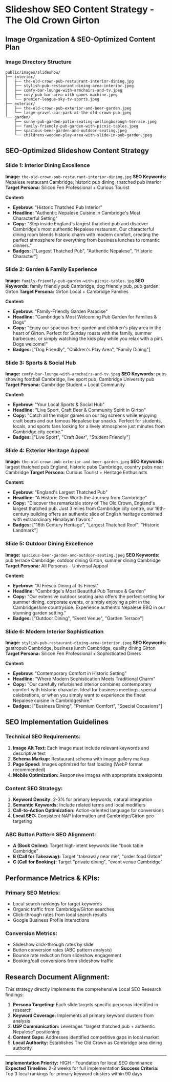 # Slideshow SEO Content Strategy - The Old Crown Girton

## Image Organization & SEO-Optimized Content Plan

### Image Directory Structure
```
public/images/slideshow/
├── interior/
│   ├── the-old-crown-pub-restaurant-interior-dining.jpg
│   ├── stylish-pub-restaurant-dining-area-interior.jpeg
│   ├── comfy-bar-lounge-with-armchairs-and-tv.jpeg
│   ├── cosy-pub-bar-area-with-games-machine.jpeg
│   └── premier-league-sky-tv-sports.jpeg
├── exterior/
│   ├── the-old-crown-pub-exterior-and-beer-garden.jpeg
│   └── large-gravel-car-park-at-the-old-crown-pub.jpeg
└── garden/
    ├── sunny-pub-garden-patio-seating-wellingborough-terrace.jpeg
    ├── family-friendly-pub-garden-with-picnic-tables.jpeg
    ├── spacious-beer-garden-and-outdoor-seating.jpeg
    └── childrens-wooden-play-area-with-slide-in-pub-garden.jpeg
```

## SEO-Optimized Slideshow Content Strategy

### Slide 1: Interior Dining Excellence
**Image:** `the-old-crown-pub-restaurant-interior-dining.jpg`
**SEO Keywords:** Nepalese restaurant Cambridge, historic pub dining, thatched pub interior
**Target Persona:** Silicon Fen Professional + Curious Tourist

**Content:**
- **Eyebrow:** "Historic Thatched Pub Interior"
- **Headline:** "Authentic Nepalese Cuisine in Cambridge's Most Characterful Setting"
- **Copy:** "Step inside England's largest thatched pub and discover Cambridge's most authentic Nepalese restaurant. Our characterful dining room blends historic charm with modern comfort, creating the perfect atmosphere for everything from business lunches to romantic dinners."
- **Badges:** ["Largest Thatched Pub", "Authentic Nepalese", "Historic Character"]

### Slide 2: Garden & Family Experience  
**Image:** `family-friendly-pub-garden-with-picnic-tables.jpg`
**SEO Keywords:** family friendly pub Cambridge, dog friendly pub, pub garden Girton
**Target Persona:** Girton Local + Cambridge Families

**Content:**
- **Eyebrow:** "Family-Friendly Garden Paradise"
- **Headline:** "Cambridge's Most Welcoming Pub Garden for Families & Dogs"
- **Copy:** "Enjoy our spacious beer garden and children's play area in the heart of Girton. Perfect for Sunday roasts with the family, summer barbecues, or simply watching the kids play while you relax with a pint. Dogs welcome!"
- **Badges:** ["Dog Friendly", "Children's Play Area", "Family Dining"]

### Slide 3: Sports & Social Hub
**Image:** `comfy-bar-lounge-with-armchairs-and-tv.jpeg`
**SEO Keywords:** pubs showing football Cambridge, live sport pub, Cambridge University pub
**Target Persona:** Cambridge Student + Local Community

**Content:**
- **Eyebrow:** "Your Local Sports & Social Hub"
- **Headline:** "Live Sport, Craft Beer & Community Spirit in Girton"
- **Copy:** "Catch all the major games on our big screens while enjoying craft beers and our famous Nepalese bar snacks. Perfect for students, locals, and sports fans looking for a lively atmosphere just minutes from Cambridge city centre."
- **Badges:** ["Live Sport", "Craft Beer", "Student Friendly"]

### Slide 4: Exterior Heritage Appeal
**Image:** `the-old-crown-pub-exterior-and-beer-garden.jpeg`
**SEO Keywords:** largest thatched pub England, historic pubs Cambridge, country pubs near Cambridge
**Target Persona:** Curious Tourist + Heritage Enthusiasts

**Content:**
- **Eyebrow:** "England's Largest Thatched Pub"
- **Headline:** "A Historic Gem Worth the Journey from Cambridge"
- **Copy:** "Discover the remarkable story of The Old Crown, England's largest thatched pub. Just 3 miles from Cambridge city centre, our 16th-century building offers an authentic slice of English heritage combined with extraordinary Himalayan flavors."
- **Badges:** ["16th Century Heritage", "Largest Thatched Roof", "Historic Landmark"]

### Slide 5: Outdoor Dining Excellence
**Image:** `spacious-beer-garden-and-outdoor-seating.jpeg`
**SEO Keywords:** pub terrace Cambridge, outdoor dining Girton, summer dining Cambridge
**Target Persona:** All Personas - Universal Appeal

**Content:**
- **Eyebrow:** "Al Fresco Dining at Its Finest"
- **Headline:** "Cambridge's Most Beautiful Pub Terrace & Garden"
- **Copy:** "Our extensive outdoor seating area offers the perfect setting for summer dining, corporate events, or simply enjoying a pint in the Cambridgeshire countryside. Experience authentic Nepalese BBQ in our stunning garden setting."
- **Badges:** ["Outdoor Dining", "Event Venue", "Garden Terrace"]

### Slide 6: Modern Interior Sophistication
**Image:** `stylish-pub-restaurant-dining-area-interior.jpeg`
**SEO Keywords:** gastropub Cambridge, business lunch Cambridge, quality dining Girton
**Target Persona:** Silicon Fen Professional + Sophisticated Diners

**Content:**
- **Eyebrow:** "Contemporary Comfort in Historic Setting"
- **Headline:** "Where Modern Sophistication Meets Traditional Charm"
- **Copy:** "Our carefully refurbished interior combines contemporary comfort with historic character. Ideal for business meetings, special celebrations, or when you simply want to experience the finest Nepalese cuisine in Cambridgeshire."
- **Badges:** ["Business Dining", "Premium Comfort", "Special Occasions"]

## SEO Implementation Guidelines

### Technical SEO Requirements:
1. **Image Alt Text:** Each image must include relevant keywords and descriptive text
2. **Schema Markup:** Restaurant schema with image gallery markup
3. **Page Speed:** Images optimized for fast loading (WebP format recommended)
4. **Mobile Optimization:** Responsive images with appropriate breakpoints

### Content SEO Strategy:
1. **Keyword Density:** 2-3% for primary keywords, natural integration
2. **Semantic Keywords:** Include related terms and local modifiers
3. **Call-to-Action Optimization:** Action-oriented language for conversions
4. **Local SEO:** Consistent NAP information and Cambridge/Girton geo-targeting

### ABC Button Pattern SEO Alignment:
- **A (Book Online):** Target high-intent keywords like "book table Cambridge"
- **B (Call for Takeaway):** Target "takeaway near me", "order food Girton"  
- **C (Call for Booking):** Target "private dining", "event venue Cambridge"

## Performance Metrics & KPIs:

### Primary SEO Metrics:
- Local search rankings for target keywords
- Organic traffic from Cambridge/Girton searches
- Click-through rates from local search results
- Google Business Profile interactions

### Conversion Metrics:
- Slideshow click-through rates by slide
- Button conversion rates (ABC pattern analysis)
- Bounce rate reduction from slideshow engagement
- Booking/call conversions from slideshow traffic

## Research Document Alignment:

This strategy directly implements the comprehensive Local SEO Research findings:

1. **Persona Targeting:** Each slide targets specific personas identified in research
2. **Keyword Coverage:** Implements all primary keyword clusters from analysis
3. **USP Communication:** Leverages "largest thatched pub + authentic Nepalese" positioning
4. **Content Gaps:** Addresses identified competitive gaps in local market
5. **Local Authority:** Establishes The Old Crown as Cambridge area dining authority

---

**Implementation Priority:** HIGH - Foundation for local SEO dominance
**Expected Timeline:** 2-3 weeks for full implementation
**Success Criteria:** Top 3 local rankings for primary keyword clusters within 90 days
